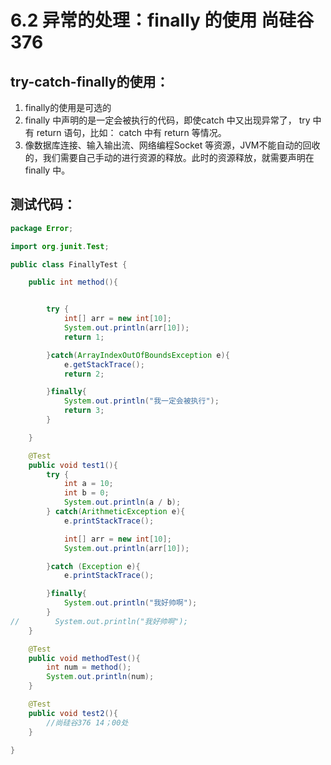 # 6.2 异常的处理：finally 的使用 尚硅谷376
## try-catch-finally的使用：

1. finally的使用是可选的
2. finally 中声明的是一定会被执行的代码，即使catch 中又出现异常了， try 中有 return 语句，比如： catch 中有 return 等情况。
3. 像数据库连接、输入输出流、网络编程Socket 等资源，JVM不能自动的回收的，我们需要自己手动的进行资源的释放。此时的资源释放，就需要声明在 finally 中。

## 测试代码：
```java
package Error;

import org.junit.Test;

public class FinallyTest {

    public int method(){


        try {
            int[] arr = new int[10];
            System.out.println(arr[10]);
            return 1;

        }catch(ArrayIndexOutOfBoundsException e){
            e.getStackTrace();
            return 2;

        }finally{
            System.out.println("我一定会被执行");
            return 3;
        }

    }

    @Test
    public void test1(){
        try {
            int a = 10;
            int b = 0;
            System.out.println(a / b);
        } catch(ArithmeticException e){
            e.printStackTrace();

            int[] arr = new int[10];
            System.out.println(arr[10]);

        }catch (Exception e){
            e.printStackTrace();

        }finally{
            System.out.println("我好帅啊");
        }
//        System.out.println("我好帅啊");
    }

    @Test
    public void methodTest(){
        int num = method();
        System.out.println(num);
    }

    @Test
    public void test2(){
        //尚硅谷376 14；00处
    }

}
```




